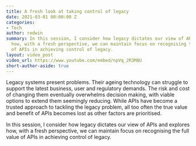 ```yaml
---
title: A fresh look at taking control of legacy
date: 2021-03-01 00:00:00 Z
categories:
- Tech
author: redwin
summary: In this session, I consider how legacy dictates our view of APIs and explores
  how, with a fresh perspective, we can maintain focus on recognising the full value
  of APIs in achieving control of legacy.
layout: video_post
video_url: https://www.youtube.com/embed/npVq_2R3M8U
short-author-aside: true
---
```


Legacy systems present problems. Their ageing technology can struggle to support the latest business, user and regulatory demands. The risk and cost of changing them eventually overwhelms decision making, with viable options to extend them seemingly reducing. While APIs have become a trusted approach to tackling the legacy problem, all too often the true value and benefit of APIs becomes lost as other factors are prioritised.

In this session, I consider how legacy dictates our view of APIs and explores how, with a fresh perspective, we can maintain focus on recognising the full value of APIs in achieving control of legacy.
